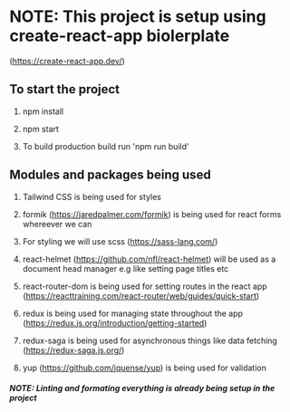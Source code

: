 # NOTE: This project is setup using create-react-app biolerplate

(https://create-react-app.dev/)

## To start the project

1. npm install

2. npm start

3. To build production build run 'npm run build'

## Modules and packages being used

1. Tailwind CSS is being used for styles

2. formik (https://jaredpalmer.com/formik) is being used for react forms whereever we can

3. For styling we will use scss (https://sass-lang.com/)

4. react-helmet (https://github.com/nfl/react-helmet) will be used as a document head manager e.g like setting page titles etc

5. react-router-dom is being used for setting routes in the react app (https://reacttraining.com/react-router/web/guides/quick-start)

6. redux is being used for managing state throughout the app (https://redux.js.org/introduction/getting-started)

7. redux-saga is being used for asynchronous things like data fetching (https://redux-saga.js.org/)

8. yup (https://github.com/jquense/yup) is being used for validation

##### NOTE: Linting and formating everything is already being setup in the project
